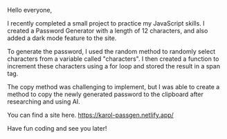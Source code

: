 Hello everyone,

I recently completed a small project to practice my JavaScript skills. I created a Password Generator with a length of 12 characters, and also added a dark mode feature to the site.

To generate the password, I used the random method to randomly select characters from a variable called "characters". I then created a function to increment these characters using a for loop and stored the result in a span tag. 

The copy method was challenging to implement, but I was able to create a method to copy the newly generated password to the clipboard after researching and using AI.

You can find a site here. https://karol-passgen.netlify.app/

Have fun coding and see you later!
